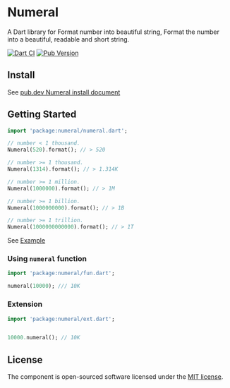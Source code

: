 # Numeral

A Dart library for Format number into beautiful string, Format the number into a beautiful, readable and short string.

[![Dart CI](https://github.com/medz/numeral.dart/actions/workflows/dart.yml/badge.svg)](https://github.com/medz/numeral.dart/actions/workflows/dart.yml)
[![Pub Version](https://img.shields.io/pub/v/numeral?label=pub.dev&style=flat)](https://pub.dev/packages/numeral)

## Install

See [pub.dev Numeral install document](https://pub.dev/packages/numeral/install)

## Getting Started

```dart
import 'package:numeral/numeral.dart';

// number < 1 thousand.
Numeral(520).format(); // > 520

// number >= 1 thousand.
Numeral(1314).format(); // > 1.314K

// number >= 1 million.
Numeral(1000000).format(); // > 1M

// number >= 1 billion.
Numeral(1000000000).format(); // > 1B

// number >= 1 trillion.
Numeral(1000000000000).format(); // > 1T
```

See [Example](example)


### Using `numeral` function

```dart
import 'package:numeral/fun.dart';

numeral(10000); /// 10K
```

### Extension

```dart
import 'package:numeral/ext.dart';


10000.numeral(); // 10K
```

## License

The component is open-sourced software licensed under the [MIT license](LICENSE).
